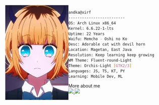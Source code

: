 <img align="left" src="images/pisu_200x300.webp" alt="MemCho" height="300" />

```bash
andka@xirf
-------------------------
OS: Arch Linux x86_64
Kernel: 6.6.22-1-lts
Uptime: 22 Years
Waifu: Memcho - Oshi no Ko
Desc: Adorable cat with devil horn
Location: Magetan, East Java
Resolution: Keep learning keep growing
WM Theme: Fluent-round-Light
Theme: Orchis-Light [GTK2/3]
Languages: JS, TS, KT, PY
Learning: Mobile Dev, ML
```
<detaiils>
<summary>More about me</summary>

<a href="https://github.com/xirf/xirf">
  <picture>
  <source
    srcset="https://github-readme-stats.vercel.app/api?username=xirf&theme=catppuccin_mocha"
    media="(prefers-color-scheme: dark)"
  />
  <source
    srcset="https://github-readme-stats.vercel.app/api?username=xirf&theme=catppuccin_latte"
    media="(prefers-color-scheme: light), (prefers-color-scheme: no-preference)"
  />
  <img src="https://github-readme-stats.vercel.app/api?username=xirf" />
</picture>
  
</a>
<a href="https://github.com/xirf/xirf">
  <picture>
  <source
    srcset="https://github-readme-stats.vercel.app/api/top-langs?username=xirf&layout=compact&langs_count=8&card_width=320&theme=catppuccin_mocha"
    media="(prefers-color-scheme: dark)"
  />
  <source
    srcset="https://github-readme-stats.vercel.app/api/top-langs?username=xirf&layout=compact&langs_count=8&card_width=320&theme=catppuccin_latte"
    media="(prefers-color-scheme: light), (prefers-color-scheme: no-preference)"
  />
  <img src="https://github-readme-stats.vercel.app/api/top-langs?username=xirf&layout=compact&langs_count=8&card_width=320" />
</picture>
</a>

</details>
